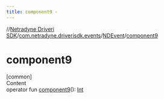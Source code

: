```yaml
---
title: component9 -
---
```

//[Netradyne Driveri SDK](../../index.md)/[com.netradyne.driverisdk.events](../index.md)/[NDEvent](index.md)/[component9](component9.md)



# component9  
[common]  
Content  
operator fun [component9](component9.md)(): [Int](https://kotlinlang.org/api/latest/jvm/stdlib/kotlin/-int/index.html)  



